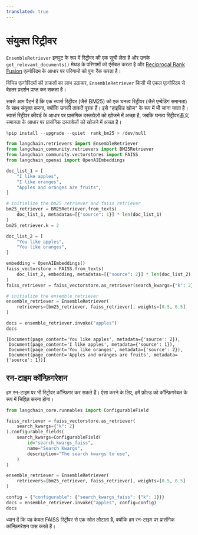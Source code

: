 ```yaml
---
translated: true
---
```


# संयुक्त रिट्रीवर

`EnsembleRetriever` इनपुट के रूप में रिट्रीवर की एक सूची लेता है और उनके `get_relevant_documents()` मेथड के परिणामों को एंसेंबल करता है और [Reciprocal Rank Fusion](https://plg.uwaterloo.ca/~gvcormac/cormacksigir09-rrf.pdf) एल्गोरिदम के आधार पर परिणामों को पुनः रैंक करता है।

विभिन्न एल्गोरिदमों की ताकतों का लाभ उठाकर, `EnsembleRetriever` किसी भी एकल एल्गोरिदम से बेहतर प्रदर्शन प्राप्त कर सकता है।

सबसे आम पैटर्न है कि एक स्पार्स रिट्रीवर (जैसे BM25) को एक घनत्व रिट्रीवर (जैसे एम्बेडिंग समानता) के साथ संयुक्त करना, क्योंकि उनकी ताकतें पूरक हैं। इसे "हाइब्रिड खोज" के रूप में भी जाना जाता है। स्पार्स रिट्रीवर कीवर्ड के आधार पर प्रासंगिक दस्तावेज़ों को खोजने में अच्छा है, जबकि घनत्व रिट्रीवर语义समानता के आधार पर प्रासंगिक दस्तावेज़ों को खोजने में अच्छा है।

```python
%pip install --upgrade --quiet  rank_bm25 > /dev/null
```

```python
from langchain.retrievers import EnsembleRetriever
from langchain_community.retrievers import BM25Retriever
from langchain_community.vectorstores import FAISS
from langchain_openai import OpenAIEmbeddings
```

```python
doc_list_1 = [
    "I like apples",
    "I like oranges",
    "Apples and oranges are fruits",
]

# initialize the bm25 retriever and faiss retriever
bm25_retriever = BM25Retriever.from_texts(
    doc_list_1, metadatas=[{"source": 1}] * len(doc_list_1)
)
bm25_retriever.k = 2

doc_list_2 = [
    "You like apples",
    "You like oranges",
]

embedding = OpenAIEmbeddings()
faiss_vectorstore = FAISS.from_texts(
    doc_list_2, embedding, metadatas=[{"source": 2}] * len(doc_list_2)
)
faiss_retriever = faiss_vectorstore.as_retriever(search_kwargs={"k": 2})

# initialize the ensemble retriever
ensemble_retriever = EnsembleRetriever(
    retrievers=[bm25_retriever, faiss_retriever], weights=[0.5, 0.5]
)
```

```python
docs = ensemble_retriever.invoke("apples")
docs
```

```output
[Document(page_content='You like apples', metadata={'source': 2}),
 Document(page_content='I like apples', metadata={'source': 1}),
 Document(page_content='You like oranges', metadata={'source': 2}),
 Document(page_content='Apples and oranges are fruits', metadata={'source': 1})]
```

## रन-टाइम कॉन्फ़िगरेशन

हम रन-टाइम पर भी रिट्रीवर कॉन्फ़िगर कर सकते हैं। ऐसा करने के लिए, हमें फ़ील्ड को कॉन्फ़िगरेबल के रूप में चिह्नित करना होगा।

```python
from langchain_core.runnables import ConfigurableField
```

```python
faiss_retriever = faiss_vectorstore.as_retriever(
    search_kwargs={"k": 2}
).configurable_fields(
    search_kwargs=ConfigurableField(
        id="search_kwargs_faiss",
        name="Search Kwargs",
        description="The search kwargs to use",
    )
)
```

```python
ensemble_retriever = EnsembleRetriever(
    retrievers=[bm25_retriever, faiss_retriever], weights=[0.5, 0.5]
)
```

```python
config = {"configurable": {"search_kwargs_faiss": {"k": 1}}}
docs = ensemble_retriever.invoke("apples", config=config)
docs
```

ध्यान दें कि यह केवल FAISS रिट्रीवर से एक स्रोत लौटाता है, क्योंकि हम रन-टाइम पर प्रासंगिक कॉन्फ़िगरेशन पास करते हैं।
